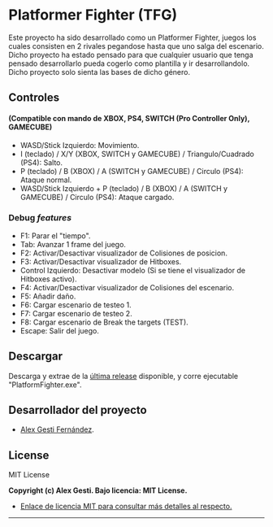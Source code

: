 # Platformer Fighter (TFG)

Este proyecto ha sido desarrollado como un Platformer Fighter, juegos los cuales consisten en 2 rivales pegandose hasta que uno salga del escenario. Dicho proyecto ha estado pensado para que cualquier usuario que tenga pensado desarrollarlo pueda cogerlo como plantilla y ir desarrollandolo. 
Dicho proyecto solo sienta las bases de dicho género.

## Controles
#### (Compatible con mando de XBOX, PS4, SWITCH (Pro Controller Only), GAMECUBE)

- WASD/Stick Izquierdo: Movimiento.
- I (teclado) / X/Y (XBOX, SWITCH y GAMECUBE) / Triangulo/Cuadrado (PS4): Salto.
- P (teclado) / B (XBOX) / A (SWITCH y GAMECUBE) / Circulo (PS4): Ataque normal.
- WASD/Stick Izquierdo + P (teclado) / B (XBOX) / A (SWITCH y GAMECUBE) / Circulo (PS4): Ataque cargado.

### Debug _features_
- F1: Parar el "tiempo".
- Tab: Avanzar 1 frame del juego.
- F2: Activar/Desactivar visualizador de Colisiones de posicion.
- F3: Activar/Desactivar visualizador de Hitboxes.
- Control Izquierdo: Desactivar modelo (Si se tiene el visualizador de Hitboxes activo).
- F4: Activar/Desactivar visualizador de Colisiones del escenario.
- F5: Añadir daño.
- F6: Cargar escenario de testeo 1.
- F7: Cargar escenario de testeo 2.
- F8: Cargar escenario de Break the targets (TEST).
- Escape: Salir del juego.

## Descargar

Descarga y extrae de la [última release](https://github.com/alexgesti/Platform-Fighter-TFG/releases/tag/v.0.20.15092024_Hotfixes) disponible, y corre ejecutable "PlatformFighter.exe".

## Desarrollador del proyecto

- [Alex Gesti Fernández](https://github.com/alexgesti).

## License

MIT License

**Copyright (c) Alex Gesti. Bajo licencia: MIT License.**

- [Enlace de licencia MIT para consultar más detalles al respecto.](https://opensource.org/licenses/MIT)

***
